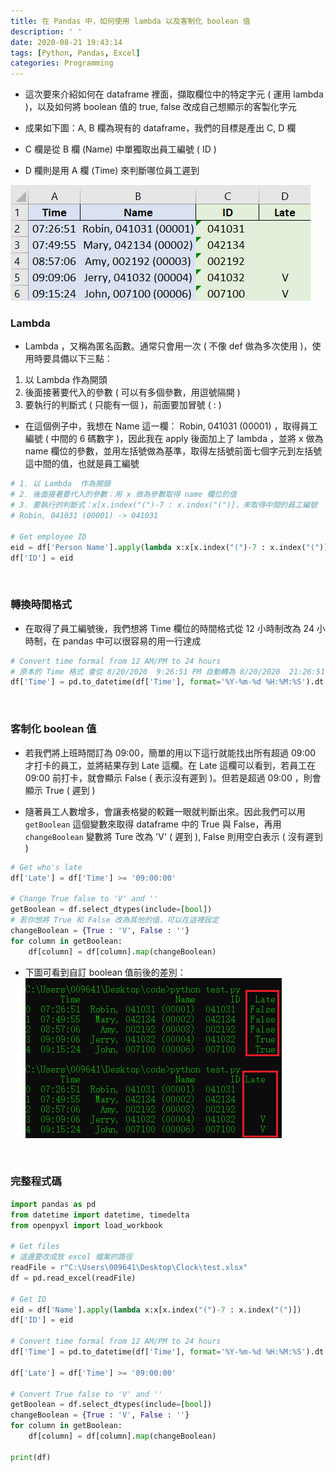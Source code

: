 ```yaml
---
title: 在 Pandas 中，如何使用 lambda 以及客制化 boolean 值
description: ' '
date: 2020-08-21 19:43:14
tags: [Python, Pandas, Excel]
categories: Programming
---
```

- 這次要來介紹如何在 dataframe 裡面，擷取欄位中的特定字元 ( 運用 lambda )，以及如何將 boolean 值的 true, false 改成自己想顯示的客製化字元

- 成果如下圖：A, B 欄為現有的 dataframe，我們的目標是產出 C, D 欄
 - C 欄是從 B 欄 (Name) 中單獨取出員工編號 ( ID )
 - D 欄則是用 A 欄 (Time) 來判斷哪位員工遲到

![Alt txt](../images/8-1.png)


### Lambda

- Lambda ，又稱為匿名函數。通常只會用一次 ( 不像 def 做為多次使用 )，使用時要具備以下三點：

 1. 以 Lambda  作為開頭
 2. 後面接著要代入的參數 ( 可以有多個參數，用逗號隔開 )
 3. 要執行的判斷式 ( 只能有一個 )，前面要加冒號 ( : )

- 在這個例子中，我想在 Name 這一欄： Robin, 041031 (00001) ，取得員工編號 ( 中間的 6 碼數字 )，因此我在 apply 後面加上了 lambda ，並將 x 做為 name 欄位的參數，並用左括號做為基準，取得左括號前面七個字元到左括號這中間的值，也就是員工編號

```python
# 1. 以 Lambda  作為開頭
# 2. 後面接著要代入的參數：用 x 做為參數取得 name 欄位的值
# 3. 要執行的判斷式：x[x.index("(")-7 : x.index("(")]，來取得中間的員工編號
# Robin, 041031 (00001) -> 041031

# Get employee ID
eid = df['Person Name'].apply(lambda x:x[x.index("(")-7 : x.index("(")])
df['ID'] = eid
```
<br/>

### 轉換時間格式

- 在取得了員工編號後，我們想將 Time 欄位的時間格式從 12 小時制改為 24 小時制，在 pandas 中可以很容易的用一行達成
```python
# Convert time formal from 12 AM/PM to 24 hours
# 原本的 Time 格式 會從 8/20/2020  9:26:51 PM 自動轉為 8/20/2020  21:26:51
df['Time'] = pd.to_datetime(df['Time'], format='%Y-%m-%d %H:%M:%S').dt.strftime('%H:%M:%S')
```
<br/>

### 客制化 boolean 值

- 若我們將上班時間訂為 09:00，簡單的用以下這行就能找出所有超過 09:00 才打卡的員工，並將結果存到 Late 這欄。在 Late 這欄可以看到，若員工在 09:00 前打卡，就會顯示 False ( 表示沒有遲到 )。但若是超過 09:00 ，則會顯示 True ( 遲到 )

- 隨著員工人數增多，會讓表格變的較難一眼就判斷出來。因此我們可以用 ```getBoolean``` 這個變數來取得 dataframe 中的 True 與 False，再用 ```changeBoolean``` 變數將 Ture 改為 'V' ( 遲到 ), False 則用空白表示 ( 沒有遲到 )

```python
# Get who's late
df['Late'] = df['Time'] >= '09:00:00'

# Change True false to 'V' and ''
getBoolean = df.select_dtypes(include=[bool])
# 若你想將 True 和 False 改為其他的值，可以在這裡設定
changeBoolean = {True : 'V', False : ''}
for column in getBoolean:
    df[column] = df[column].map(changeBoolean)
```

- 下圖可看到自訂 boolean 值前後的差別：</br>
![Alt txt](../images/8-2.png)
<br/>

### 完整程式碼

```python
import pandas as pd
from datetime import datetime, timedelta
from openpyxl import load_workbook

# Get files
# 這邊要改成放 excel 檔案的路徑
readFile = r"C:\Users\009641\Desktop\Clock\test.xlsx"
df = pd.read_excel(readFile)

# Get ID
eid = df['Name'].apply(lambda x:x[x.index("(")-7 : x.index("(")])
df['ID'] = eid

# Convert time formal from 12 AM/PM to 24 hours
df['Time'] = pd.to_datetime(df['Time'], format='%Y-%m-%d %H:%M:%S').dt.strftime('%H:%M:%S')

df['Late'] = df['Time'] >= '09:00:00'

# Convert True false to 'V' and ''
getBoolean = df.select_dtypes(include=[bool])
changeBoolean = {True : 'V', False : ''}
for column in getBoolean:
    df[column] = df[column].map(changeBoolean)

print(df)
```